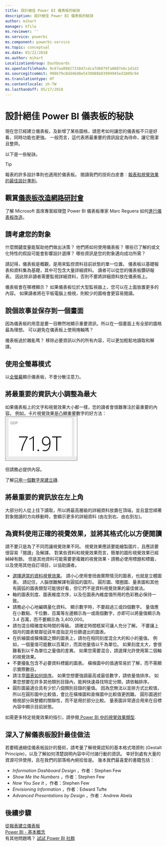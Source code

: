 ```yaml
---
title: 設計絕佳 Power BI 儀表板的秘訣
description: 設計絕佳 Power BI 儀表板的秘訣
author: mihart
manager: kfile
ms.reviewer: ''
ms.service: powerbi
ms.component: powerbi-service
ms.topic: conceptual
ms.date: 03/22/2018
ms.author: mihart
LocalizationGroup: Dashboards
ms.openlocfilehash: 9c67aa0982733847cdca7d6079fa8887e6c1d1d2
ms.sourcegitcommit: 998b79c0dd46d0e5439888b83999945ed1809c94
ms.translationtype: HT
ms.contentlocale: zh-TW
ms.lasthandoff: 05/17/2018
---
```

# <a name="tips-for-designing-a-great-power-bi-dashboard"></a>設計絕佳 Power BI 儀表板的秘訣
現在您已經建立儀表板，及新增了某些圖格，請思考如何讓您的儀表板不只是好看，同時功能也更強。 一般而言，這代表將最重要的資訊設定為待命，讓它簡潔且整齊。

以下是一些秘訣。

> [!TIP]
> 報表的許多設計準則也適用於儀表板。  閱讀我們的技術白皮書︰[報表和視覺效果的最佳設計準則](power-bi-visualization-best-practices.md)。
>
>

## <a name="watch-the-dashboard-makeover-webinarhttpsinfomicrosoftcomco-powerbi-wbnr-fy16-05may-12-dashboard-makeover-registrationhtml"></a>觀賞[儀表板改造網路研討會](https://info.microsoft.com/CO-PowerBI-WBNR-FY16-05May-12-Dashboard-Makeover-Registration.html)
了解 Microsoft 首席專案經理暨 Power BI 儀表板專家 Marc Reguera 如何[進行儀表板改造](https://info.microsoft.com/CO-PowerBI-WBNR-FY16-05May-12-Dashboard-Makeover-Registration.html)。

## <a name="consider-your-audience"></a>請考慮您的對象
什麼關鍵度量能幫助他們做出決策？ 他們將如何使用儀表板？ 哪些已了解的或文化特性的假設可能會影響設計選擇？ 哪些資訊是您的對象邁向成功所需？

請記得，儀表板是概觀，是用來監控資料目前狀態的單一位置。 儀表板以基礎報表和資料集為基礎，其中可包含大量詳細資料。 讀者可以從您的儀表板鑽研報表。 因此除非讀者需要監視詳細資料，否則不要將詳細資料放在儀表板上。

儀表板會在哪裡顯示？ 如果儀表板位於大型監視器上，您可以在上面放置更多的內容。 如果讀者將在平板電腦上檢視，則較少的圖格會更容易閱讀。

## <a name="tell-a-story-and-keep-it-to-one-screen"></a>說個故事並保存到一個畫面
因為儀表板的用意是要一目瞭然地顯示重要資訊，所以在一個畫面上有全部的圖格最為理想。 可以避免在儀表板上使用捲軸嗎？

儀表板過於雜亂嗎？  移除必要資訊以外的所有內容，可以更加輕鬆地讀取和解譯。

## <a name="make-use-of-full-screen-mode"></a>使用全螢幕模式
以[全螢幕](service-fullscreen-mode.md)顯示儀表板，不會分散注意力。

## <a name="make-the-most-important-information-biggest"></a>將最重要的資訊大小調整為最大
如果儀表板上的文字和視覺效果大小都一樣，您的讀者會很難專注於最重要的內容。 例如，卡片視覺效果是凸顯重要數字的好方法：  
![卡片視覺效果](media/service-dashboards-design-tips/pbi_card.png)

但請務必提供內容。  

了解[只用一個數字來建立磚](power-bi-visualization-card.md).

## <a name="put-the-most-important-information-in-the-upper-corner"></a>將最重要的資訊放在左上角
大部分的人從上往下讀取，所以將最高層級的詳細資料放置在頂端，並且當您順著對象閱讀的方向移動時，會顯示更多的詳細資料 (由左到右、由右到左)。

## <a name="use-the-right-visualization-for-the-data-and-format-it-for-easy-reading"></a>為資料使用正確的視覺效果，並將其格式化以方便閱讀
請不要只是為了不同而讓視覺效果不同。  視覺效果應該要能繪製圖片，且應該要很容易「閱讀」及解譯。  對某些資料和視覺效果而言，簡單的圖形視覺效果已經綽綽有餘。 但是其他資料可能需要更複雜的視覺效果 - 請務必使用標題和標籤，以及使用其他自訂項目，以協助讀者。  

* [選擇適當的資料視覺效果](http://blogs.msdn.com/b/microsoft_business_intelligence1/archive/2012/10/08/best-practices-in-data-visualization.aspx)。 請小心使用會扭曲實際情況的圖表，也就是立體圖表。 請記住，人腦很難解譯有圓弧的圖形。 圓形圖、環圈圖、量表圖和其他有圓弧的圖表類型可能很好看，但它們不是資料視覺效果的最佳做法。
* 軸的圖表刻度、圖表維度次序，以及在圖表內維度值所用的色彩務必保持一致。
* 請務必小心地編碼量化資料。 顯示數字時，不要超過三或四個數字。 量值應在小數點、千位數、百萬等左邊顯示為一或兩個數字，亦即可以將量值顯示為 3.4 百萬，而不要顯示為 3,400,000。
* 請勿混合精確度和時間的等級。 請確定時間框架可讓人充分了解。  不要讓上個月的圖表緊鄰從該年度指定月份篩選出的圖表。
* 在折線圖或橫條圖之類的圖表上，請勿在相同刻度混合大的和小的量值。  例如，一個量值可能數以百萬計，而其他量值以千為單位。  如果刻度太大，會很難看到以千為單位之量值的差異。  如果您需要混合，請選擇允許使用第二個軸的視覺效果。
* 不要擾亂包含不必要資料標籤的圖表。 橫條圖中的值通常易於了解，而不需顯示實際數目。
* 請注意[圖表如何排序](power-bi-report-change-sort.md)。  如果您想要強調最高或最低數字，請依量值排序。  如果您想要在許多其他類別目錄內，能夠快速尋找特定分類，請依軸排序。  
* 圓形圖最適合具有少於八個類別目錄的量值。 因為您無法以並排方式比較值，所以在圓形圖中比較值，會比在橫條圖和直條圖中比較值更困難。 圓形圖適於檢視部分與整體的關聯性，而不是用於部分比較。 量表圖非常適合用來在目標內容中顯示目前狀態。

如需更多特定視覺效果的指引，請參閱[ Power BI 中的視覺效果類型](power-bi-visualization-types-for-reports-and-q-and-a.md).  

## <a name="learning-more-about-best-practice-dashboard-design"></a>深入了解儀表板設計最佳做法
若要精通絕佳儀表板設計的藝術，請考量了解視覺認知的基本格式塔原則 (Gestalt Principle)，以及了解如何清楚說明內容中可付諸行動的資訊。 幸好到處有大量的資源可供使用，且在我們的部落格內俯拾皆是。 幾本我們最喜愛的書籍包括：

* *Information Dashboard Design* ，作者：Stephen Few  
* *Show Me the Numbers* ，作者：Stephen Few  
* *Now You See It* ，作者：Stephen Few  
* *Envisioning Information* ，作者：Edward Tufte  
* *Advanced Presentations by Design* ，作者：Andrew Abela   

## <a name="next-steps"></a>後續步驟
[從報表建立儀表板](service-dashboard-create.md)  
[Power BI - 基本概念](service-basic-concepts.md)  
有其他問題嗎？ [試試 Power BI 社群](http://community.powerbi.com/)
